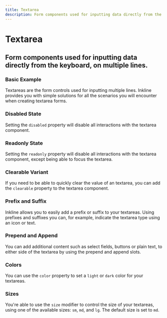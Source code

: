 ```yaml
---
title: Textarea
description: Form components used for inputting data directly from the keyboard, on multiple lines.
---
```


<script setup>
import * as examples from '../examples';
</script>

# Textarea
## Form components used for inputting data directly from the keyboard, on multiple lines.

### Basic Example
Textareas are the form controls used for inputting multiple lines. Inkline provides you with simple solutions for all the scenarios you will encounter when creating textarea forms.

<example :component="examples.ITextareaBasicExample" :html="examples.ITextareaBasicExampleHTML" :js="examples.ITextareaBasicExampleJS"></example>

### Disabled State
Setting the `disabled` property will disable all interactions with the textarea component.

<example :component="examples.ITextareaDisabledExample" :html="examples.ITextareaDisabledExampleHTML" :js="examples.ITextareaDisabledExampleJS"></example>

### Readonly State
Setting the `readonly` property will disable all interactions with the textarea component, except being able to focus the textarea.

<example :component="examples.ITextareaReadonlyExample" :html="examples.ITextareaReadonlyExampleHTML" :js="examples.ITextareaReadonlyExampleJS"></example>

### Clearable Variant
If you need to be able to quickly clear the value of an textarea, you can add the `clearable` property to the textarea component.

<example :component="examples.ITextareaClearableExample" :html="examples.ITextareaClearableExampleHTML" :js="examples.ITextareaClearableExampleJS"></example>

### Prefix and Suffix
Inkline allows you to easily add a prefix or suffix to your textareas. Using prefixes and suffixes you can, for example, indicate the textarea type using an icon or text. 

<example :component="examples.ITextareaPrefixSuffixExample" :html="examples.ITextareaPrefixSuffixExampleHTML" :js="examples.ITextareaPrefixSuffixExampleJS"></example>

### Prepend and Append
You can add additional content such as select fields, buttons or plain text, to either side of the textarea by using the prepend and append slots.

<example :component="examples.ITextareaPrependAppendTextExample" :html="examples.ITextareaPrependAppendTextExampleHTML" :js="examples.ITextareaPrependAppendTextExampleJS"></example>

<example :component="examples.ITextareaPrependAppendButtonExample" :html="examples.ITextareaPrependAppendButtonExampleHTML" :js="examples.ITextareaPrependAppendButtonExampleJS"></example>

<example :component="examples.ITextareaPrependAppendDropdownExample" :html="examples.ITextareaPrependAppendDropdownExampleHTML" :js="examples.ITextareaPrependAppendDropdownExampleJS"></example>

### Colors
You can use the `color` property to set a `light` or `dark` color for your textareas.

<example :component="examples.ITextareaColorVariantsExample" :html="examples.ITextareaColorVariantsExampleHTML" :js="examples.ITextareaColorVariantsExampleJS"></example>

### Sizes
You're able to use the `size` modifier to control the size of your textareas, using one of the available sizes: `sm`, `md`, and `lg`. The default size is set to `md`.

<example :component="examples.ITextareaSizeVariantsExample" :html="examples.ITextareaSizeVariantsExampleHTML" :js="examples.ITextareaSizeVariantsExampleJS"></example>


